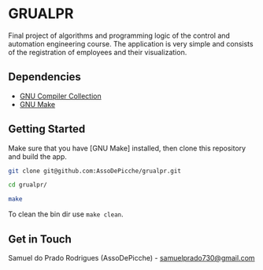 # GRUALPR

Final project of algorithms and programming logic of the control and automation engineering course. The application is very simple and consists of the registration of employees and their visualization.

## Dependencies

- [GNU Compiler Collection](https://gcc.gnu.org/)
- [GNU Make](https://www.gnu.org/software/make/)

## Getting Started

Make sure that you have [GNU Make] installed, then clone this repository and build the app.

```bash
git clone git@github.com:AssoDePicche/grualpr.git

cd grualpr/

make

```

To clean the bin dir use `make clean`.

## Get in Touch

Samuel do Prado Rodrigues (AssoDePicche) - <samuelprado730@gmail.com>
